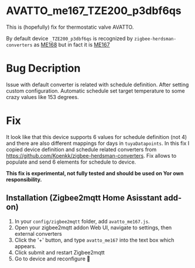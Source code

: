 # AVATTO_me167_TZE200_p3dbf6qs
This is (hopefully) fix for thermostatic valve AVATTO. 

By default device `_TZE200_p3dbf6qs` is recognized by `zigbee-herdsman-converters` as [ME168](https://www.zigbee2mqtt.io/devices/ME168.html) but in fact it is [ME167](https://www.zigbee2mqtt.io/devices/ME167.html)

# Bug Decription
Issue with default converter is related with schedule definition. After setting custom configuration. Automatic schedule set target temperature to some crazy values like 153 degrees.

# Fix
It look like that this device supports 6 values for schedule definition (not 4) and there are also different mappings for days in `tuyaDatapoints`.
In this fix I copied device definition and schedule related converters from https://github.com/Koenkk/zigbee-herdsman-converters.
Fix allows to populate and send 6 elements for schedule to device.

**This fix is experimental, not fully tested and should be used on Yor own responsibility.**

## Installation (Zigbee2mqtt Home Asisstant add-on)

1. In your `config/zigbee2mqtt` folder, add `avatto_me167.js`.
2. Open your zigbee2mqtt addon Web UI, navigate to settings, then external converters
3. Click the '+' button, and type `avatto_me167` into the text box which appears.
4. Click submit and restart Zigbee2mqtt
5. Go to device and reconfigure 🔄️ 